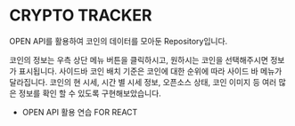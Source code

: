 # CRYPTO TRACKER
OPEN API를 활용하여 코인의 데이터를 모아둔 Repository입니다.

코인의 정보는 우측 상단 메뉴 버튼을 클릭하시고, 원하시는 코인을 선택해주시면 정보가 표시됩니다.
사이드바 코인 배치 기준은 코인에 대한 순위에 따라 사이드 바 메뉴가 달라집니다.
코인의 현 시세, 시간 별 시세 정보, 오픈소스 상태, 코인 이미지 등 여러 많은 정보를 확인 할 수 있도록 구현해보았습니다.

* OPEN API 활용 연습 FOR REACT
